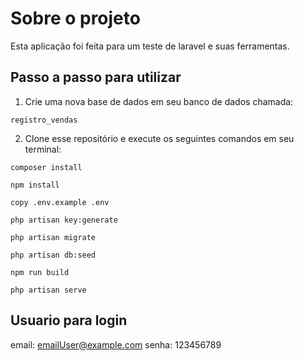 # Sobre o projeto

Esta aplicação foi feita para um teste de laravel e suas ferramentas.

## Passo a passo para utilizar
1. Crie uma nova base de dados em seu banco de dados chamada:

```
registro_vendas
```

2. Clone esse repositório e execute os seguintes comandos em seu terminal:

```
composer install
```

```
npm install
```

```
copy .env.example .env
```

```
php artisan key:generate
```

```
php artisan migrate
```

```
php artisan db:seed
```

```
npm run build
```

```
php artisan serve
```
## Usuario para login

email: emailUser@example.com
senha: 123456789
